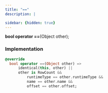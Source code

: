 ```yaml
---
title: "=="
description: |

sidebar: {hidden: true}
---
```

<span class="dart-code"><strong>bool operator ==</strong>(<span class="nobr">Object other</span>);</span>


### Implementation
```dart
@override
  bool operator ==(Object other) =>
      identical(this, other) ||
      other is RowCount &&
          runtimeType == other.runtimeType &&
          name == other.name &&
          offset == other.offset;
```

